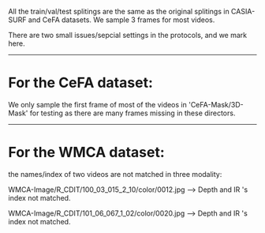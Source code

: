All the train/val/test splitings are the same as the original splitings in CASIA-SURF and CeFA datasets.
We sample 3 frames for most videos.

There are two small issues/sepcial settings in the protocols, and we mark here.

--------------------------------

# For the CeFA dataset:
We only sample the first frame of most of the videos in 'CeFA-Mask/3D-Mask' for testing as there are many frames missing in these directors.

---------------------------------

# For the WMCA dataset: 
the names/index of two videos are not matched in three modality:

WMCA-Image/R_CDIT/100_03_015_2_10/color/0012.jpg   --> Depth  and  IR   's index not matched.

WMCA-Image/R_CDIT/101_06_067_1_02/color/0020.jpg   --> Depth  and  IR   's index not matched.
